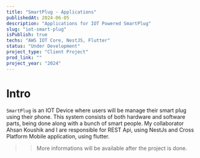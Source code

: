 ```yaml
---
title: "SmartPlug - Applications"
publishedAt: 2024-06-05
description: "Applications for IOT Powered SmartPlug"
slug: "iot-smart-plug"
isPublish: true
techs: "AWS IOT Core, NestJS, Flutter"
status: "Under Development"
project_type: "Client Project"
prod_link: ""
project_year: "2024"
---
```


# Intro

`SmartPlug` is an IOT Device where users will be manage their smart plug using their phone. This system consists of both hardware and software parts, being done along with a bunch of smart people. My collaborator Ahsan Koushik and I are responsible for REST Api, using NestJs and Cross Platform Mobile application, using flutter.

>> More informations will be available after the project is done.
